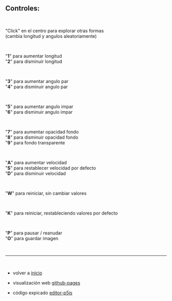 ## Controles:

<br>

"Click" en el centro para explorar otras formas
<br>(cambia longitud y angulos aleatoriamente)

<br>

"**1**" para aumentar longitud  
"**2**" para disminuir longitud

<br>

"**3**" para aumentar angulo par  
"**4**" para disminuir angulo par

<br>

"**5**" para aumentar angulo impar  
"**6**" para disminuir angulo impar

<br>

"**7**" para aumentar opacidad fondo  
"**8**" para disminuir opacidad fondo  
"**9**" para fondo transparente

<br>

"**A**" para aumentar velocidad  
"**S**" para restablecer velocidad por defecto  
"**D**" para disminuir velocidad

<br>

"**W**" para reiniciar, sin cambiar valores  

<br>

"**K**" para reiniciar, restableciendo valores por defecto  

<br>

"**P**" para pausar / reanudar  
"**O**" para guardar imagen

<br>

***

<br>

* volver a <a href="https://github.com/mj-una/am1-tp1-collatz#am1-tp1---representacion-interactiva-de-la-conjetura-de-collatz">inicio</a>

* visualización web <a href="https://mj-una.github.io/am1-tp1-collatz/" target="_blank" rel="noopener">github-pages</a>

* código expicado <a href="https://editor.p5js.org/martin_julio/sketches/dw8EZzpSH" target="_blank" rel="noopener">editor-p5js</a>

<br>
